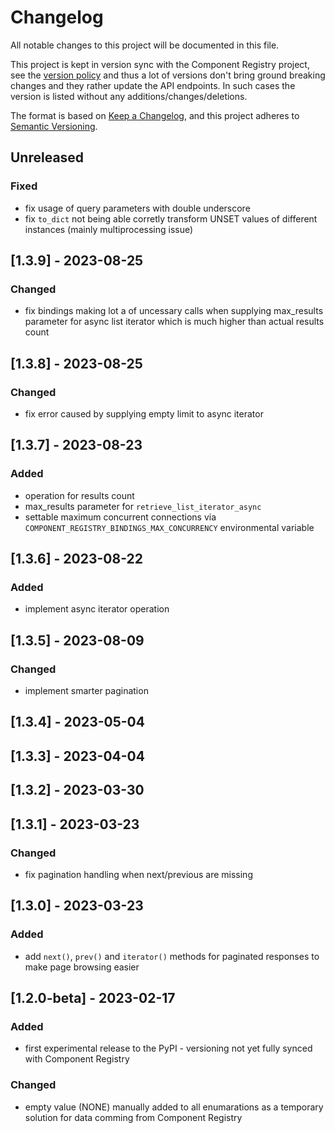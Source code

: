 # Changelog
All notable changes to this project will be documented in this file.

This project is kept in version sync with the Component Registry project, see the
[version policy](TUTORIAL.md#component-registry-compatibility) and thus a lot of
versions don't bring ground breaking changes and they rather update
the API endpoints. In such cases the version is listed without any
additions/changes/deletions.

The format is based on [Keep a Changelog](https://keepachangelog.com/en/1.0.0/),
and this project adheres to [Semantic Versioning](https://semver.org/spec/v2.0.0.html).

## Unreleased
### Fixed
- fix usage of query parameters with double underscore
- fix `to_dict` not being able corretly transform UNSET values
  of different instances (mainly multiprocessing issue)

## [1.3.9] - 2023-08-25
### Changed
- fix bindings making lot a of uncessary calls when supplying max_results
  parameter for async list iterator which is much higher than actual results count

## [1.3.8] - 2023-08-25
### Changed
- fix error caused by supplying empty limit to async iterator

## [1.3.7] - 2023-08-23
### Added
- operation for results count
- max_results parameter for `retrieve_list_iterator_async`
- settable maximum concurrent connections via `COMPONENT_REGISTRY_BINDINGS_MAX_CONCURRENCY`
  environmental variable
## [1.3.6] - 2023-08-22
### Added
- implement async iterator operation
## [1.3.5] - 2023-08-09
### Changed
- implement smarter pagination

## [1.3.4] - 2023-05-04

## [1.3.3] - 2023-04-04

## [1.3.2] - 2023-03-30

## [1.3.1] - 2023-03-23
### Changed
- fix pagination handling when next/previous are missing

## [1.3.0] - 2023-03-23
### Added
- add `next()`, `prev()` and `iterator()` methods for paginated
  responses to make page browsing easier

## [1.2.0-beta] - 2023-02-17
### Added
- first experimental release to the PyPI - versioning not yet fully synced with Component Registry

### Changed
- empty value (NONE) manually added to all enumarations as a temporary solution for data comming from
  Component Registry

<!-- TODO: Add links to version comparisons -->
